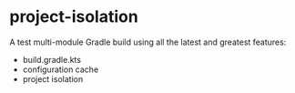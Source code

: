 # project-isolation

A test multi-module Gradle build using all the latest and greatest features:

- build.gradle.kts
- configuration cache
- project isolation
